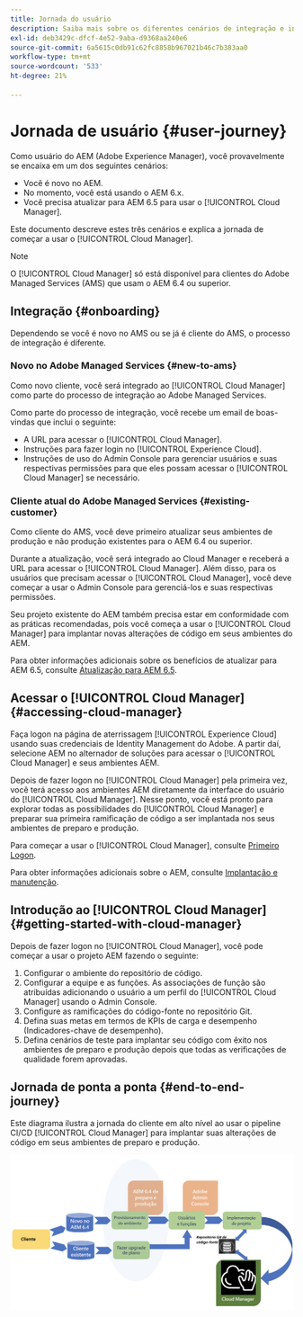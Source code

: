 ```yaml
---
title: Jornada do usuário
description: Saiba mais sobre os diferentes cenários de integração e introdução ao Cloud Manager.
exl-id: deb3429c-dfcf-4e52-9aba-d9368aa240e6
source-git-commit: 6a5615c0db91c62fc8858b967021b46c7b383aa0
workflow-type: tm+mt
source-wordcount: '533'
ht-degree: 21%

---
```



# Jornada de usuário {#user-journey}

Como usuário do AEM (Adobe Experience Manager), você provavelmente se encaixa em um dos seguintes cenários:

* Você é novo no AEM.
* No momento, você está usando o AEM 6.x.
* Você precisa atualizar para AEM 6.5 para usar o [!UICONTROL Cloud Manager].

Este documento descreve estes três cenários e explica a jornada de começar a usar o [!UICONTROL Cloud Manager].

>[!NOTE]
>
>O [!UICONTROL Cloud Manager] só está disponível para clientes do Adobe Managed Services (AMS) que usam o AEM 6.4 ou superior.

## Integração {#onboarding}

Dependendo se você é novo no AMS ou se já é cliente do AMS, o processo de integração é diferente.

### Novo no Adobe Managed Services {#new-to-ams}

Como novo cliente, você será integrado ao [!UICONTROL Cloud Manager] como parte do processo de integração ao Adobe Managed Services.

Como parte do processo de integração, você recebe um email de boas-vindas que inclui o seguinte:

* A URL para acessar o [!UICONTROL Cloud Manager].
* Instruções para fazer login no [!UICONTROL Experience Cloud].
* Instruções de uso do Admin Console para gerenciar usuários e suas respectivas permissões para que eles possam acessar o [!UICONTROL Cloud Manager] se necessário.

### Cliente atual do Adobe Managed Services {#existing-customer}

Como cliente do AMS, você deve primeiro atualizar seus ambientes de produção e não produção existentes para o AEM 6.4 ou superior.

Durante a atualização, você será integrado ao Cloud Manager e receberá a URL para acessar o [!UICONTROL Cloud Manager]. Além disso, para os usuários que precisam acessar o [!UICONTROL Cloud Manager], você deve começar a usar o Admin Console para gerenciá-los e suas respectivas permissões.

Seu projeto existente do AEM também precisa estar em conformidade com as práticas recomendadas, pois você começa a usar o [!UICONTROL Cloud Manager] para implantar novas alterações de código em seus ambientes do AEM.

Para obter informações adicionais sobre os benefícios de atualizar para AEM 6.5, consulte [Atualização para AEM 6.5](https://experienceleague.adobe.com/en/docs/experience-manager-65/content/implementing/deploying/upgrading/upgrade).

## Acessar o [!UICONTROL Cloud Manager] {#accessing-cloud-manager}

Faça logon na página de aterrissagem [!UICONTROL Experience Cloud] usando suas credenciais de Identity Management do Adobe. A partir daí, selecione AEM no alternador de soluções para acessar o [!UICONTROL Cloud Manager] e seus ambientes AEM.

Depois de fazer logon no [!UICONTROL Cloud Manager] pela primeira vez, você terá acesso aos ambientes AEM diretamente da interface do usuário do [!UICONTROL Cloud Manager]. Nesse ponto, você está pronto para explorar todas as possibilidades do [!UICONTROL Cloud Manager] e preparar sua primeira ramificação de código a ser implantada nos seus ambientes de preparo e produção.

Para começar a usar o [!UICONTROL Cloud Manager], consulte [Primeiro Logon](/help/getting-started/first-time-login.md).

Para obter informações adicionais sobre o AEM, consulte [Implantação e manutenção](https://experienceleague.adobe.com/br/docs/experience-manager-65/content/implementing/deploying/deploying/deploy).

## Introdução ao [!UICONTROL Cloud Manager] {#getting-started-with-cloud-manager}

Depois de fazer logon no [!UICONTROL Cloud Manager], você pode começar a usar o projeto AEM fazendo o seguinte:

1. Configurar o ambiente do repositório de código.
1. Configurar a equipe e as funções. As associações de função são atribuídas adicionando o usuário a um perfil do [!UICONTROL Cloud Manager] usando o Admin Console.
1. Configure as ramificações do código-fonte no repositório Git.
1. Defina suas metas em termos de KPIs de carga e desempenho (Indicadores-chave de desempenho).
1. Defina cenários de teste para implantar seu código com êxito nos ambientes de preparo e produção depois que todas as verificações de qualidade forem aprovadas.

## Jornada de ponta a ponta {#end-to-end-journey}

Este diagrama ilustra a jornada do cliente em alto nível ao usar o pipeline CI/CD [!UICONTROL Cloud Manager] para implantar suas alterações de código em seus ambientes de preparo e produção.

![Jornada de ponta a ponta](/help/assets/screen_shot_2018-05-15at124004pm.png)
